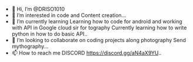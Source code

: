 - 👋 Hi, I’m @DRISO1010
- 👀 I’m interested in code and Content creation...
- 🌱 I’m currently learning  Learning how to code for android and working with API in Google cloud sir for tography Currently learning how to write python in how to do basic API..
- 💞️ I’m looking to collaborate on coding projects  along photography  Send mythography...
- 📫 How to reach me  DISCORD https://discord.gg/aN4aX9YU..

<!---
DRISO1010/DRISO1010 is a ✨ special ✨ repository because its `README.md` (this file) appears on your GitHub profile.
You can click the Preview link to take a look at your changes.
--->
